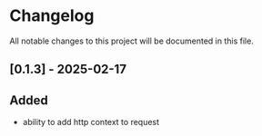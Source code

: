 # Changelog
All notable changes to this project will be documented in this file.

## [0.1.3] - 2025-02-17
## Added
- ability to add http context to request




